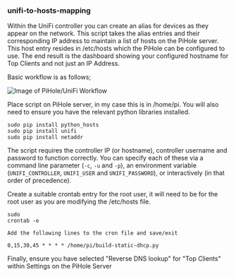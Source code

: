 ### unifi-to-hosts-mapping

Within the UniFi controller you can create an alias for devices as they appear on the network. This script takes the alias entries and their corresponding IP address to maintain a list of hosts on the PiHole server. This host entry resides in /etc/hosts which the PiHole can be configured to use. The end result is the dashboard showing your configured hostname for Top Clients and not just an IP Address. 

Basic workflow is as follows;

![Image of PiHole/UniFi Workflow](https://raw.githubusercontent.com/farsonic/unifi-to-hosts-mapping/master/PiHole-WorkFlow.png)


Place script on PiHole server, in my case this is in /home/pi. You will also need to ensure you have the relevant python libraries installed. 

```
sudo pip install python_hosts
sudo pip install unifi
sudo pip install netaddr

```
The script requires the controller IP (or hostname), controller username and password to function correctly.  You can specify each of these via a command line parameter (`-c`, `-u` and `-p`), an environment variable (`UNIFI_CONTROLLER`, `UNIFI_USER` and `UNIFI_PASSWORD`), or interactively (in that order of precedence).

Create a suitable crontab entry for the root user, it will need to be for the root user as you are modifying the /etc/hosts file. 

```
sudo 
crontab -e 

Add the following lines to the cron file and save/exit

0,15,30,45 * * * * /home/pi/build-static-dhcp.py
```
Finally, ensure you have selected "Reverse DNS lookup" for "Top Clients" within Settings on the PiHole Server 


